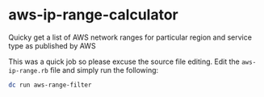 # aws-ip-range-calculator
Quicky get a list of AWS network ranges for particular region and service type as published by AWS

This was a quick job so please excuse the source file editing.  Edit the `aws-ip-range.rb` file and simply run the following:
```bash
dc run aws-range-filter
```